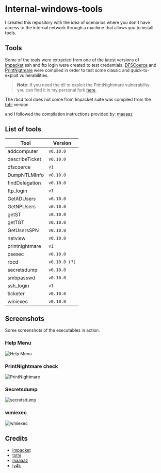 # Internal-windows-tools

I created this repository with the idea of scenarios where you don't have access to the internal network through a machine that allows you to install tools.

## Tools

Some of the tools were extracted from one of the latest versions of [Impacket](https://github.com/fortra/impacket)
ssh and ftp login were created to test credentials.
[DFSCoerce](https://github.com/Wh04m1001/DFSCoerce) and [PrintNigtmare](https://github.com/ly4k/PrintNightmare) were compiled in order to test some classic and quick-to-exploit vulnerabilities.
> **Note:** if you need the dll to exploit the PrintNightmare vulnerability you can find it in my personal fork [here](https://github.com/CesarSilence/PrintNightmare/blob/main/adduser.c).

The rbcd tool does not come from Impacket suite was compiled from the [tohi](https://github.com/tothi/rbcd-attack) version

and I followed the compilation instructions provided by: [maaaaz](https://github.com/maaaaz/CrackMapExecWin/wiki/How-to-compile-CrackMapExec-for-Windows)

## List of tools


| Tool                |Version                          
|----------------|-------------------------------
|addcomputer|`v0.10.0`            
|describeTicket          |`v0.10.0`            
|dfscoerce          |`v1`
|DumpNTLMInfo          |`v0.10.0`
|findDelegation          |`v0.10.0`
|ftp_login          |`v1`
|GetADUsers          |`v0.10.0`
|GetNPUsers         |`v0.10.0`
|getST          |`v0.10.0`
|getTGT          |`v0.10.0`
|GetUsersSPN          |`v0.10.0`
|netview          |`v0.10.0`
|printnightmare          |`v1`
|psexec          |`v0.10.0`
|rbcd          |`v0.10.0 (?)`
|secretsdump          |`v0.10.0`
|smbpasswd          |`v0.10.0`
|ssh_login          |`v1`
|ticketer          |`v0.10.0`
|wmiexec          |`v0.10.0`


## Screenshots

Some screenshots of the executables in action.

### Help Menu
![Help Menu](https://i.imgur.com/smS16ZH.png)
### PrintNightmare check
![PrintNightmare](https://i.imgur.com/FLn2dXT.png)
### Secretsdump
![secretsdump](https://i.imgur.com/PPyjGy0.png)
### wmiexec
![wmiexec](https://i.imgur.com/uaFJ8L3.png)
## Credits

- [Impacket](https://github.com/fortra/impacket)
- [tothi](https://github.com/tothi/rbcd-attack)
- [maaaaz](https://github.com/maaaaz/impacket-examples-windows)
- [ly4k](https://github.com/ly4k/PrintNightmare)

